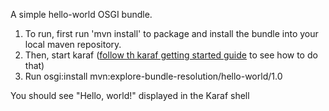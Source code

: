 A simple hello-world OSGI bundle.

1) To run, first run 'mvn install' to package and install the bundle into your local maven repository.
2) Then, start karaf ([follow th karaf getting started guide][1] to see how to do that)
3) Run osgi:install mvn:explore-bundle-resolution/hello-world/1.0

You should see "Hello, world!" displayed in the Karaf shell


[1]: http://karaf.apache.org/manual/2.2.4/quick-start.html
